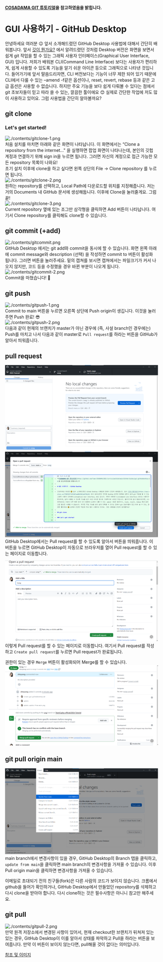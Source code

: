 **[COSADAMA GIT 튜토리얼](https://github.com/Team-COSADAMA/2021-Curriculum/blob/main/GitHub-Guides/gui-githubdesktop.md)을 참고하였음을 밝힙니다.**

# GUI 사용하기 - GitHub Desktop

안녕하세요 여러분 😉 앞서 소개해드렸던 GitHub Desktop 사용법에 대해서 간단히 배워봅니다. 앞서 [깃이 뭔가요?](https://www.notion.so/7f89fd577d53467aa0815043abf581d5) 에서 알려드렸던 것처럼 Desktop 버전은 화면을 보면서 쉽게 git 작업을 할 수 있는 그래픽 사용자 인터페이스(Graphical User Interface, GUI) 입니다. 저희가 배워본 CLI(Command Line Interface) 보다는 사용자가 편리하게, 쉽게 사용할 수 있도록 기능을 알기 쉬운 아이콘 등으로 그래픽으로 나타낸 것입니다. 들어가기에 앞서 말씀드리자면, CLI 버전보다는 기능이 너무 제한 되어 있기 때문에 CLI에서 다룰 수 있는 –amend -f같은 옵션이나, reset, revert, rebase 등과 같은 고급 옵션은 사용할 수 없습니다. 하지만 주요 기능을 보다 쉽게 다뤄볼 수 있다는 점에서 git 초보자들이 믿고 따라 쓸 수 있는, 깔끔한 툴이에요 😊 실제로 간단한 작업에 저도 많이 사용하고 있어요. 그럼 사용법을 간단히 알아볼까요?

## git clone

### Let's get started!

![./contents/gitclone-1.png](https://github.com/Team-COSADAMA/2021-Curriculum/raw/main/GitHub-Guides/contents/gitclone-1.png)  
처음 설치를 마치면 아래와 같은 화면이 나타납니다. 이 화면에서는 “Clone a repository from the internet…" 을 실행하면 팝업 화면이 나타나는데, 본인의 깃헙 계정과 연결하기 위해 sign in을 누르면 됩니다. 그러면 자신의 계정으로 접근 가능한 모든 repository 목록이 나와요!  
초기 설치 이후에 clone을 하고 싶다면 왼쪽 상단의 File → Clone repository 를 누르면 됩니다.  
![./contents/gitclone-2.png](https://github.com/Team-COSADAMA/2021-Curriculum/raw/main/GitHub-Guides/contents/gitclone-2.png)  
원하는 repository를 선택하고, Local Path에 다운로드할 위치를 지정해줍니다. 저는 거의 Documents 내 GitHub 문서에 생성해둡니다. 이후에 Clone을 눌러줄게요. 그럼 끝!  
![./contents/gitclone-3.png](https://github.com/Team-COSADAMA/2021-Curriculum/raw/main/GitHub-Guides/contents/gitclone-3.png)  
Current repository 옆에 있는 조그만 삼각형을 클릭하면 Add 버튼이 나타납니다. 여기서 Clone repository를 클릭해도 clone할 수 있습니다.

## git commit (+add)

![./contents/gitcommit.png](https://github.com/Team-COSADAMA/2021-Curriculum/raw/main/GitHub-Guides/contents/gitcommit.png)  
GitHub Desktop 에서는 git add와 commit을 동시에 할 수 있습니다. 화면 왼쪽 아래에 commit message와 description (선택) 을 작성하면 commit to 버튼이 활성화 됩니다. 그러면 버튼을 눌러주세요. 밑의 캡쳐를 보시면 캡쳐에서는 파일크기가 커서 나오지 않지만, 코드 등을 수정했을 경우 바뀐 부분이 나오게 됩니다.  
![./contents/gitcommit-2.png](https://github.com/Team-COSADAMA/2021-Curriculum/raw/main/GitHub-Guides/contents/gitcommit-2.png)  
Commit을 마쳤습니다! 🤗

## git push

![./contents/gitpush-1.png](https://github.com/Team-COSADAMA/2021-Curriculum/raw/main/GitHub-Guides/contents/gitpush-1.png)  
Commit to main 버튼을 누르면 오른쪽 상단에 Push origin이 생깁니다. 이것을 눌러주면 Push 완료! 😎  
![./contents/gitpush-2.png](https://github.com/Team-COSADAMA/2021-Curriculum/raw/main/GitHub-Guides/contents/gitpush-2.png)  
다음과 같이 현재의 브랜치가 master가 아닌 경우에 (즉, 사설 branch인 경우에는) Push를 마치고 나서 다음과 같이 master로 `Pull request`를 하라는 버튼을 GitHub가 알아서 띄워줍니다.

## pull request

![./contents/gitpull-1.png](pull-request.png)
![./contents/gitpull-2.png](pull-request-2.png)
GitHub Desktop에서는 Pull request를 할 수 있도록 알아서 버튼을 띄워줍니다. 이 버튼을 누르면 GitHub Desktop이 자동으로 브라우저를 열어 Pull request를 할 수 있는 페이지로 이동합니다.

![./contents/gitpull-3.png](pull-request-3.png)
이렇게 Pull request를 할 수 있는 페이지로 이동합니다. 여기서 Pull request를 작성하고 `Create pull request`를 누르면 Pull request가 완료됩니다.

권한이 있는 경우 `Merge` 버튼이 활성화되어 Merge를 할 수 있습니다.
![./contents/gitpull-4.png](merge.png)

## git pull origin main

![./contents/update-from-main.png](update-from-main.png)
main branch에서 변경사항이 있을 경우, GitHub Desktop의 Branch 탭을 클릭하고, `update from main`을 클릭하면 main branch의 변경사항을 가져올 수 있습니다. 이후 Pull origin main을 클릭하면 변경사항을 가져올 수 있습니다.

이메일로 초대되기 전의 친구들(fork)은 다른 사람의 코드가 보이지 않습니다. 크롬에서 github을 들어가 확인하거나, GitHub Desktop에서 만들었던 repository를 삭제하고 다시 clone을 받아야 합니다.
다시 clone하는 것은 필수사항은 아니니 참고만 해주세요.


## git pull

![./contents/gitpull-2.png](https://github.com/Team-COSADAMA/2021-Curriculum/raw/main/GitHub-Guides/contents/gitpull-2.png)  
만약 원격 저장소에서 변경된 사항이 있어서, 현재 checkout한 브랜치가 뒤쳐져 있는 있는 경우, GitHub Desktop이 이를 알아서 상태를 파악하고 Pull을 하라는 버튼을 보여줍니다. 만약 이 버튼이 보이지 않는다면, pull해올 것이 없다는 의미입니다.

[참조 및 이미지](https://engineering-skcc.github.io/github%20pages/github-pages-desktop/)
